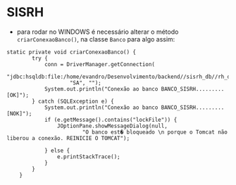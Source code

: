 # SISRH

- para rodar no WINDOWS é necessário alterar o método `criarConexaoBanco()`, na classe `Banco` para algo assim:

```	
static private void criarConexaoBanco() {
		try {
			conn = DriverManager.getConnection(
					"jdbc:hsqldb:file:/home/evandro/Desenvolvimento/backend//sisrh_db//rh_db",
					"SA", "");
			System.out.println("Conexão ao banco BANCO_SISRH.........[OK]");
		} catch (SQLException e) {
			System.out.println("Conexão ao banco BANCO_SISRH.........[NOK]");
			if (e.getMessage().contains("lockFile")) {
				JOptionPane.showMessageDialog(null,
						"O banco est� bloqueado \n porque o Tomcat não liberou a conexão. REINICIE O TOMCAT");

			} else {
				e.printStackTrace();
			}
		}
	}
